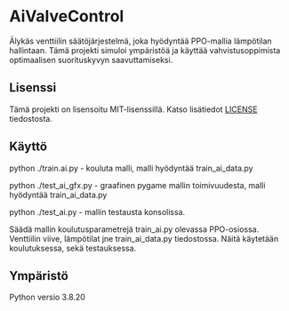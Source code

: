 # AiValveControl
Älykäs venttiilin säätöjärjestelmä, joka hyödyntää PPO-mallia lämpötilan hallintaan. Tämä projekti simuloi ympäristöä ja käyttää vahvistusoppimista optimaalisen suorituskyvyn saavuttamiseksi.

## Lisenssi
Tämä projekti on lisensoitu MIT-lisenssillä. Katso lisätiedot [LICENSE](LICENSE) tiedostosta.

## Käyttö
python ./train.ai.py - kouluta malli, malli hyödyntää train_ai_data.py

python ./test_ai_gfx.py - graafinen pygame mallin toimivuudesta, malli hyödyntää train_ai_data.py

python ./test_ai.py - mallin testausta konsolissa.

Säädä mallin koulutusparametrejä train_ai.py olevassa PPO-osiossa.
Venttiilin viive, lämpötilat jne train_ai_data.py tiedostossa. Näitä käytetään koulutuksessa, sekä testauksessa.

## Ympäristö
Python versio 3.8.20
